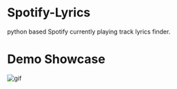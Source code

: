 
# Spotify-Lyrics
python based Spotify currently playing track lyrics finder.
# Demo Showcase
![gif](https://user-images.githubusercontent.com/48323786/121678161-855d9880-cabf-11eb-90c5-ea673c4ee66f.gif)

